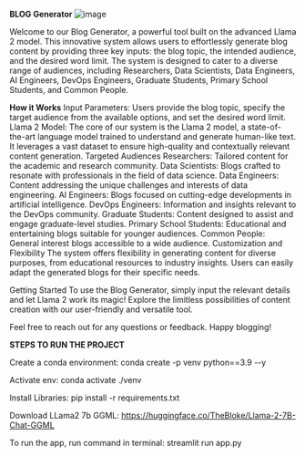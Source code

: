 <b> BLOG Generator </b>
![image](https://github.com/syedshamir/Llama2-Blog-Generator/assets/58033291/6f3d68ba-821c-49ea-a6c3-1440543350b6)

Welcome to our Blog Generator, a powerful tool built on the advanced Llama 2 model. This innovative system allows users to effortlessly generate blog content by providing three key inputs: the blog topic, the intended audience, and the desired word limit. The system is designed to cater to a diverse range of audiences, including Researchers, Data Scientists, Data Engineers, AI Engineers, DevOps Engineers, Graduate Students, Primary School Students, and Common People.


**How it Works**
Input Parameters: Users provide the blog topic, specify the target audience from the available options, and set the desired word limit.
Llama 2 Model: The core of our system is the Llama 2 model, a state-of-the-art language model trained to understand and generate human-like text. It leverages a vast dataset to ensure high-quality and contextually relevant content generation.
Targeted Audiences
Researchers: Tailored content for the academic and research community.
Data Scientists: Blogs crafted to resonate with professionals in the field of data science.
Data Engineers: Content addressing the unique challenges and interests of data engineering.
AI Engineers: Blogs focused on cutting-edge developments in artificial intelligence.
DevOps Engineers: Information and insights relevant to the DevOps community.
Graduate Students: Content designed to assist and engage graduate-level studies.
Primary School Students: Educational and entertaining blogs suitable for younger audiences.
Common People: General interest blogs accessible to a wide audience.
Customization and Flexibility
The system offers flexibility in generating content for diverse purposes, from educational resources to industry insights. Users can easily adapt the generated blogs for their specific needs.

Getting Started
To use the Blog Generator, simply input the relevant details and let Llama 2 work its magic! Explore the limitless possibilities of content creation with our user-friendly and versatile tool.

Feel free to reach out for any questions or feedback. Happy blogging!

<b> STEPS TO RUN THE PROJECT </b>

Create a conda environment: conda create -p venv python==3.9 --y

Activate env: conda activate ./venv

Install Libraries: pip install -r requirements.txt

Download LLama2 7b GGML: https://huggingface.co/TheBloke/Llama-2-7B-Chat-GGML

To run the app, run command in terminal: streamlit run app.py
